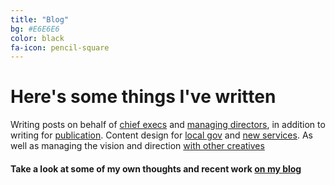 ```yaml
---
title: "Blog"
bg: #E6E6E6
color: black
fa-icon: pencil-square
---
```

# Here's some things I've written

Writing posts on behalf of [chief execs](https://medium.com/homes-england-digital/creating-a-21st-century-homes-england-ded68fd4523d) and [managing directors](https://blog.wearefuturegov.com/from-transactional-to-collaborative-relationships-a092aa3975dc), in addition to writing for [publication](https://www.lgcplus.com/politics/service-reform/for-better-public-services-there-can-be-no-more-excuses/7026299.article). Content design for [local gov](https://fostering.hackney.gov.uk/eligibility) and [new services](https://www.bookyourride.co.uk/). As well as managing the vision and direction [with other creatives](https://vimeo.com/288751106)

#### Take a look at some of my own thoughts and recent work [on my blog](http://140x365.com/)


